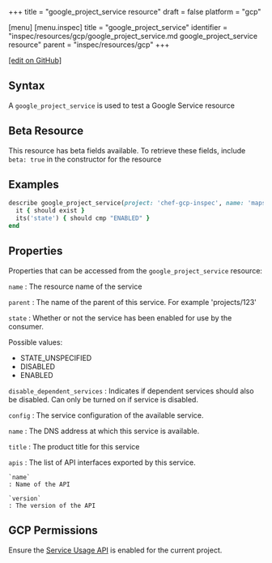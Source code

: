 +++
title = "google_project_service resource"
draft = false
platform = "gcp"

[menu]
  [menu.inspec]
    title = "google_project_service"
    identifier = "inspec/resources/gcp/google_project_service.md google_project_service resource"
    parent = "inspec/resources/gcp"
+++

[\[edit on GitHub\]](https://github.com/inspec/inspec-gcp/blob/master/docs/resources/google_project_service.md)

## Syntax

A `google_project_service` is used to test a Google Service resource

## Beta Resource

This resource has beta fields available. To retrieve these fields, include `beta: true` in the constructor for the resource

## Examples

```ruby
describe google_project_service(project: 'chef-gcp-inspec', name: 'maps-android-backend.googleapis.com') do
  it { should exist }
  its('state') { should cmp "ENABLED" }
end
```

## Properties

Properties that can be accessed from the `google_project_service` resource:

`name`
: The resource name of the service

`parent`
: The name of the parent of this service. For example 'projects/123'

`state`
: Whether or not the service has been enabled for use by the consumer.

  Possible values:

  - STATE_UNSPECIFIED
  - DISABLED
  - ENABLED

`disable_dependent_services`
: Indicates if dependent services should also be disabled. Can only be turned on if service is disabled.

`config`
: The service configuration of the available service.

  `name`
  : The DNS address at which this service is available.

  `title`
  : The product title for this service

  `apis`
  : The list of API interfaces exported by this service.

    `name`
    : Name of the API

    `version`
    : The version of the API

## GCP Permissions

Ensure the [Service Usage API](https://console.cloud.google.com/apis/library/serviceusage.googleapis.com/) is enabled for the current project.
